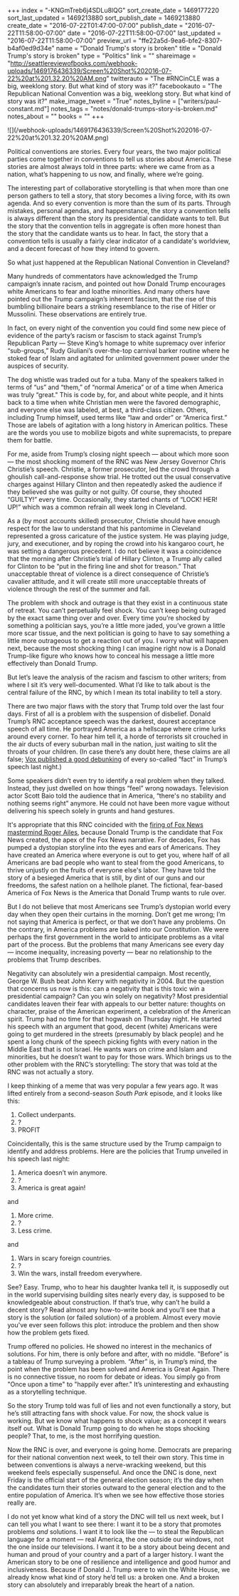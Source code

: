 +++
index = "-KNGmTreb6j4SDLu8lQG"
sort_create_date = 1469177220
sort_last_updated = 1469213880
sort_publish_date = 1469213880
create_date = "2016-07-22T01:47:00-07:00"
publish_date = "2016-07-22T11:58:00-07:00"
date = "2016-07-22T11:58:00-07:00"
last_updated = "2016-07-22T11:58:00-07:00"
preview_url = "ffe22a5d-9ea6-bfe2-8307-b4af0ed9d34e"
name = "Donald Trump's story is broken"
title = "Donald Trump's story is broken"
type = "Politics"
link = ""
shareimage = "http://seattlereviewofbooks.com/webhook-uploads/1469176436339/Screen%20Shot%202016-07-22%20at%201.32.20%20AM.png"
twitterauto = "The #RNCinCLE was a big, weeklong story. But what kind of story was it?"
facebookauto = "The Republican National Convention was a big, weeklong story. But what kind of story was it?"
make_image_tweet = "True"
notes_byline = ["writers/paul-constant.md"]
notes_tags = "notes/donald-trumps-story-is-broken.md"
notes_about = ""
books = ""
+++
<p class="image">![](/webhook-uploads/1469176436339/Screen%20Shot%202016-07-22%20at%201.32.20%20AM.png)</p>

Political conventions are stories. Every four years, the two major political parties come together in conventions to tell us stories about America. These stories are almost always told in three parts: where we came from as a nation, what’s happening to us now, and finally, where we’re going. 

The interesting part of collaborative storytelling is that when more than one person gathers to tell a story, that story becomes a living force, with its own agenda. And so every convention is more than the sum of its parts. Through mistakes, personal agendas, and happenstance, the story a convention tells is always different than the story its presidential candidate wants to tell. But the story that the convention tells in aggregate is often more honest than the story that the candidate wants us to hear. In fact, the story that a convention tells is usually a fairly clear indicator of a candidate's worldview, and a decent forecast of how they intend to govern.

So what just happened at the Republican National Convention in Cleveland?

<div class="break"></div>

Many hundreds of commentators have acknowledged the Trump campaign’s innate racism, and pointed out how Donald Trump encourages white Americans to fear and loathe minorities. And many others have pointed out the Trump campaign’s inherent fascism, that the rise of this bumbling billionaire bears a striking resemblance to the rise of Hitler or Mussolini. These observations are entirely true. 

In fact, on every night of the convention you could find some new piece of evidence of the party’s racism or fascism to stack against Trump’s Republican Party — Steve King’s homage to white supremacy over inferior “sub-groups,” Rudy Giuliani’s over-the-top carnival barker routine where he stoked fear of Islam and agitated for unlimited government power under the auspices of security. 

The dog whistle was traded out for a tuba. Many of the speakers talked in terms of “us” and “them,” of “normal America” or of a time when America was truly “great." This is code by, for, and about white people, and it hints back to a time when white Christian men were the favored demographic, and everyone else was labeled, at best, a third-class citizen. Others, including Trump himself, used terms like “law and order” or “America first.” Those are labels of agitation with a long history in American politics. These are the words you use to mobilize bigots and white supremacists, to prepare them for battle.

For me, aside from Trump’s closing night speech — about which more soon — the most shocking moment of the RNC was New Jersey Governor Chris Christie’s speech. Christie, a former prosecutor, led the crowd through a ghoulish call-and-response show trial. He trotted out the usual conservative charges against Hillary Clinton and then repeatedly asked the audience if they believed she was guilty or not guilty. Of course, they shouted “GUILTY!” every time. Occasionally, they started chants of “LOCK! HER! UP!” which was a common refrain all week long in Cleveland.

As a (by most accounts skilled) prosecutor, Christie should have enough respect for the law to understand that his pantomime in Cleveland represented a gross caricature of the justice system. He was playing judge, jury, and executioner, and by roping the crowd into his kangaroo court, he was setting a dangerous precedent. I do not believe it was a coincidence that the morning after Christie’s trial of Hillary Clinton, a Trump ally called for Clinton to be “put in the firing line and shot for treason.” That unacceptable threat of violence is a direct consequence of Christie’s cavalier attitude, and it will create still more unacceptable threats of violence through the rest of the summer and fall.

The problem with shock and outrage is that they exist in a continuous state of retreat. You can’t perpetually feel shock. You can’t keep being outraged by the exact same thing over and over. Every time you’re shocked by something a politician says, you’re a little more jaded, you’ve grown a little more scar tissue, and the next politician is going to have to say something a little more outrageous to get a reaction out of you. I worry what will happen next, because the most shocking thing I can imagine right now is a Donald Trump-like figure who knows how to conceal his message a little more effectively than Donald Trump.

But let’s leave the analysis of the racism and fascism to other writers; from where I sit it’s very well-documented. What I’d like to talk about is the central failure of the RNC, by which I mean its total inability to tell a story.

<div class="break"></div>

There are two major flaws with the story that Trump told over the last four days. First of all is a problem with the suspension of disbelief. Donald Trump’s RNC acceptance speech was the darkest, dourest acceptance speech of all time. He portrayed America as a hellscape where crime lurks around every corner. To hear him tell it, a horde of terrorists sit crouched in the air ducts of every suburban mall in the nation, just waiting to slit the throats of your children. (In case there’s any doubt here, these claims are all false; [Vox published a good debunking]( http://www.vox.com/2016/7/21/12254434/fact-check-trump-acceptance-speech-republican-convention-rnc-2016) of every so-called “fact” in Trump’s speech last night.)

Some speakers didn’t even try to identify a real problem when they talked. Instead, they just dwelled on how things “feel” wrong nowadays. Television actor Scott Baio told the audience that in America, “there's no stability and nothing seems right” anymore. He could not have been more vague without  delivering his speech solely in grunts and hand gestures.

It's appropriate that this RNC coincided with the [firing of Fox News mastermind Roger Ailes](http://money.cnn.com/2016/07/21/media/roger-ailes-leaves-fox-news/), because Donald Trump is the candidate that Fox News created, the apex of the Fox News narrative. For decades, Fox has pumped a dystopian storyline into the eyes and ears of Americans. They have created an America where everyone is out to get you, where half of all Americans are bad people who want to steal from the good Americans, to thrive unjustly on the fruits of everyone else's labor. They have told the story of a besieged America that is still, by dint of our guns and our freedoms, the safest nation on a hellhole planet. The fictional, fear-based America of Fox News is the America that Donald Trump wants to rule over.

But I do not believe that most Americans see Trump’s dystopian world every day when they open their curtains in the morning. Don’t get me wrong; I’m not saying that America is perfect, or that we don’t have any problems. On the contrary, in America problems are baked into our Constitution. We were perhaps the first government in the world to anticipate problems as a vital part of the process. But the problems that many Americans see every day — income inequality, increasing poverty — bear no relationship to the problems that Trump describes. 

Negativity can absolutely win a presidential campaign. Most recently, George W. Bush beat John Kerry with negativity in 2004. But the question that concerns us now is this: can a negativity that is this toxic win a presidential campaign? Can you win solely on negativity? Most presidential candidates leaven their fear with appeals to our better nature: thoughts on character, praise of the American experiment, a celebration of the American spirit. Trump had no time for that hogwash on Thursday night. He started his speech with an argument that good, decent (white) Americans were going to get murdered in the streets (presumably by black people) and he spent a long chunk of the speech picking fights with every nation in the Middle East that is not Israel. He wants wars on crime and Islam and minorities, but he doesn’t want to pay for those wars. Which brings us to the other problem with the RNC’s storytelling: The story that was told at the RNC was not actually a story.

<div class="break"></div>

I keep thinking of a meme that was very popular a few years ago. It was lifted entirely from a second-season *South Park* episode, and it looks like this:

1. Collect underpants.
2. ?
3. PROFIT

Coincidentally, this is the same structure used by the Trump campaign to identify and address problems. Here are the policies that Trump unveiled in his speech last night:

1. America doesn’t win anymore.
2. ?
3. America is great again!

and

1. More crime.
2. ?
3. Less crime.

and

1. Wars in scary foreign countries.
2. ?
3. Win the wars, install freedom everywhere.

See? Easy. Trump, who to hear his daughter Ivanka tell it, is supposedly out in the world supervising building sites nearly every day, is supposed to be knowledgeable about construction. If that’s true, why can’t he build a decent story? Read almost any how-to-write book and you’ll see that a story is the solution (or failed solution) of a problem. Almost every movie you've ever seen follows this plot: introduce the problem and then show how the problem gets fixed. 

Trump offered no policies. He showed no interest in the mechanics of solutions. For him, there is only before and after, with no middle. "Before” is a tableau of Trump surveying a problem. “After” is, in Trump’s mind, the point when the problem has been solved and America is Great Again. There is no connective tissue, no room for debate or ideas. You simply go from "Once upon a time" to "happily ever after." It’s uninteresting and exhausting as a storytelling technique.

So the story Trump told was full of lies and not even functionally a story, but he’s still attracting fans with shock value. For now, the shock value is working. But we know what happens to shock value; as a concept it wears itself out. What is Donald Trump going to do when he stops shocking people? That, to me, is the most horrifying question.

<div class="break"></div>

Now the RNC is over, and everyone is going home. Democrats are preparing for their national convention next week, to tell their own story. This time in between conventions is always a nerve-wracking weekend, but this weekend feels especially suspenseful. And once the DNC is done, next Friday is the official start of the general election season; it’s the day when the candidates turn their stories outward to the general election and to the entire population of America. It’s when we see how effective those stories really are.

I do not yet know what kind of a story the DNC will tell us next week, but I can tell you what I want to see there: I want it to be a story that promotes problems *and* solutions. I want it to look like the — to steal the Republican language for a moment — real America, the one outside our windows, not the one inside our televisions. I want it to be a story about being decent and human and proud of your country and a part of a larger history. I want the American story to be one of resilience and intelligence and good humor and inclusiveness. Because if Donald J. Trump were to win the White House, we already know what kind of story he’d tell us: a broken one. And a broken story can absolutely and irreparably break the heart of a nation.











